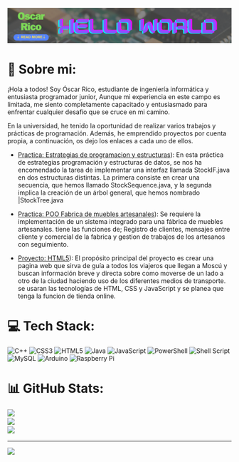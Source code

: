  
<!--
**RicoCodetech/RicoCodetech** is a ✨ _special_ ✨ repository because its `README.md` (this file) appears on your GitHub profile.

Here are some ideas to get you started:

- 🔭 I’m currently working on ...
- 🌱 I’m currently learning ...
- 👯 I’m looking to collaborate on ...
- 🤔 I’m looking for help with ...
- 💬 Ask me about ...
- 📫 How to reach me: ...
- 😄 Pronouns: ...
- ⚡ Fun fact: ...
-->


![imagen banner](/img/banner.png)



# 💫 Sobre mi:

¡Hola a todos! Soy Óscar Rico, estudiante de ingeniería informática y entusiasta programador junior, Aunque mi experiencia en este campo es limitada, me siento completamente capacitado y entusiasmado para enfrentar cualquier desafío que se cruce en mi camino.

En la universidad, he tenido la oportunidad de realizar varios trabajos y prácticas de programación. Además, he emprendido proyectos por cuenta propia, a continuación, os dejo los enlaces a cada uno de ellos.


- [Practica: Estrategias de programacion y estructuras](https://github.com/RicoCodetech/Estructuras_de_datos)): En esta práctica de estrategias programación y estructuras de datos, se nos ha encomendado la tarea de implementar una interfaz llamada StockIF.java en dos estructuras distintas. La primera consiste en crear una secuencia, que hemos llamado StockSequence.java, y la segunda implica la creación de un árbol general, que hemos nombrado |StockTree.java

- [Practica: POO Fabrica de muebles artesanales](https://github.com/RicoCodetech/Fabrica-artesanal)): Se requiere la implementación de un sistema integrado para una fábrica de muebles artesanales. tiene las funciones de; Registro de clientes, mensajes entre cliente y comercial de la fabrica y gestion de trabajos de los artesanos con seguimiento.

- [Proyecto: HTML5](https://github.com/RicoCodetech/web_guia_moscu)): El propósito principal del proyecto es crear una pagina web que sirva de guía a todos los viajeros que llegan a Moscú y buscan información breve y directa sobre como moverse de un lado a otro de la ciudad haciendo uso de los diferentes medios de transporte. se usaran las tecnologías de HTML, CSS y JavaScript y se planea que tenga la funcion de tienda online.

# 💻 Tech Stack:
![C++](https://img.shields.io/badge/c++-%2300599C.svg?style=for-the-badge&logo=c%2B%2B&logoColor=white) ![CSS3](https://img.shields.io/badge/css3-%231572B6.svg?style=for-the-badge&logo=css3&logoColor=white) ![HTML5](https://img.shields.io/badge/html5-%23E34F26.svg?style=for-the-badge&logo=html5&logoColor=white) ![Java](https://img.shields.io/badge/java-%23ED8B00.svg?style=for-the-badge&logo=openjdk&logoColor=white) ![JavaScript](https://img.shields.io/badge/javascript-%23323330.svg?style=for-the-badge&logo=javascript&logoColor=%23F7DF1E) ![PowerShell](https://img.shields.io/badge/PowerShell-%235391FE.svg?style=for-the-badge&logo=powershell&logoColor=white) ![Shell Script](https://img.shields.io/badge/shell_script-%23121011.svg?style=for-the-badge&logo=gnu-bash&logoColor=white) ![MySQL](https://img.shields.io/badge/mysql-%2300000f.svg?style=for-the-badge&logo=mysql&logoColor=white) ![Arduino](https://img.shields.io/badge/-Arduino-00979D?style=for-the-badge&logo=Arduino&logoColor=white) ![Raspberry Pi](https://img.shields.io/badge/-RaspberryPi-C51A4A?style=for-the-badge&logo=Raspberry-Pi)

# 📊 GitHub Stats:
![](https://github-readme-stats.vercel.app/api?username=RicoCodetech&theme=prussian&hide_border=false&include_all_commits=false&count_private=false)<br/>
![](https://github-readme-streak-stats.herokuapp.com/?user=RicoCodetech&theme=prussian&hide_border=false)<br/>
![](https://github-readme-stats.vercel.app/api/top-langs/?username=RicoCodetech&theme=prussian&hide_border=false&include_all_commits=false&count_private=false&layout=compact)

---
[![](https://visitcount.itsvg.in/api?id=RicoCodetech&icon=0&color=0)](https://visitcount.itsvg.in)

<!-- Proudly created with GPRM ( https://gprm.itsvg.in ) -->
